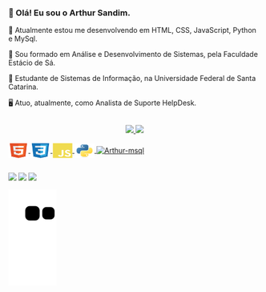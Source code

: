 ### 🧔 Olá! Eu sou o Arthur Sandim.
<p> 🤖 Atualmente estou me desenvolvendo em HTML, CSS, JavaScript, Python e MySql.<p>
<p> 📜 Sou formado em Análise e Desenvolvimento de Sistemas, pela Faculdade Estácio de Sá.</p>
<p> 📖 Estudante de Sistemas de Informação, na Universidade Federal de Santa Catarina.</p>
<p> 🖥️ Atuo, atualmente, como Analista de Suporte HelpDesk.</p>

##

<div align="center" style="display: inline_block">
  <a href="https://github.com/arthursandim">
  <img height="150em" src="https://github-readme-stats.vercel.app/api?username=arthursandim&show_icons=true&theme=dracula&include_all_commits=true&count_private=true"/>
  <img height="150em" src="https://github-readme-stats.vercel.app/api/top-langs/?username=arthursandim&layout=compact&langs_count=7&theme=dracula"/>
</div>

<div style="display: inline_block"><br>
  <img align="center" alt="Arthur-HTML" height="30" width="40" src="https://raw.githubusercontent.com/devicons/devicon/master/icons/html5/html5-original.svg">
  <img align="center" alt="Arthur-CSS" height="30" width="40" src="https://raw.githubusercontent.com/devicons/devicon/master/icons/css3/css3-original.svg">
  <img align="center" alt="Arthur-Js" height="30" width="40" src="https://raw.githubusercontent.com/devicons/devicon/master/icons/javascript/javascript-plain.svg">
  <img align="center" alt="Arthur-Python" height="30" width="40" src="https://raw.githubusercontent.com/devicons/devicon/master/icons/python/python-original.svg">
  <img align="center" alt="Arthur-msql" height="30" width="40" src="https://cdn.jsdelivr.net/gh/devicons/devicon/icons/mysql/mysql-original.svg"/>
</div>

##

<div>
  <a href="https://www.linkedin.com/in/arthur-sandim-662b23104" target="_blank"><img src="https://img.shields.io/badge/-LinkedIn-%230077B5?style=for-the-badge&logo=linkedin&logoColor=white" target="_blank"></a> 
  <a href="https://www.instagram.com/r2sandim/" target="_blank"><img src="https://img.shields.io/badge/-Instagram-%23E4405F?style=for-the-badge&logo=instagram&logoColor=white" target="_blank"></a>
  <a targethref = "mailto:avg.sandim@gmail.com"><img src="https://img.shields.io/badge/-Gmail-%23333?style=for-the-badge&logo=gmail&logoColor=white" target="_blank"></a>

  ![Snake animation](https://github.com/arthursandim/arthursandim/blob/output/github-contribution-grid-snake.svg)

</div>
